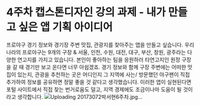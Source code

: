 # 4주차 캡스톤디자인 강의 과제 -  내가 만들고 싶은 앱 기획 아이디어 
프로야구 경기 정보와 경기장 주변 맛집, 관광지를 찾아주는 앱을 만들고 싶습니다.
우리나라의 프로야구는 9개의 구장 & 서울, 인천, 수원, 대전, 대구, 부산, 창원, 광주라는 다양한 연고지를 가지고 있습니다. 본인이 좋아하는 팀을 응원하러 타연고지인 원정 구장을 갈 때 경기만 보고 온다면 너무 아쉽겠죠. 경기 정보와 함께 구장 주변에는 어떠한 맛집이 있는지, 관광을 추천하는 곳은 어디인지 그 지역에 사는/ 방문했던 야구팬이 직접 추가하여 정보를 공유하면 정말 좋을 것 같다고 생각했습니다. 이러한 앱이 실현된다면 포털 사이트에서 직접 찾는 번거로움도 덜고, 지역 경제에도 조금이나마 도움이 될 것이라고 생각합니다.
![Uploading 20173072박서현6주차.jpg…]()
